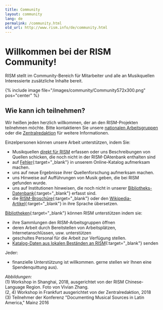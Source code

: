 ```yaml
---
title: Community
layout: community
lang: de
permalink: /community.html
old_url: http://www.rism.info/de/community.html
---
```


# Willkommen bei der RISM Community! 

RISM stellt im Community-Bereich für Mitarbeiter und alle an Musikquellen Interessierte zusätzliche Inhalte bereit. 

{% include image file="/images/community/Community572x300.png" pos="center" %}

## Wie kann ich teilnehmen?

Wir heißen jeden herzlich willkommen, der an den RISM-Projekten teilnehmen möchte. Bitte kontaktieren Sie unsere [nationalen Arbeitsgruppen](/working-groups.html) oder die [Zentralredaktion](/editorial-center.html) für weitere Informationen.

Einzelpersonen können unsere Arbeit unterstützen, indem Sie:

* Musikquellen [direkt für RISM](/community/muscat.html) erfassen oder uns Beschreibungen von Quellen schicken, die noch nicht in der RISM-DAtenbank enthalten sind
* auf [Fehler](/service/feedback.html){:target="_blank"} in unserem Online-Katalog aufmerksam machen.
* uns auf neue Ergebnisse ihrer Quellenforschung aufmerksam machen.
* uns Hinweise auf Aufführungen von Musik geben, die bei RISM gefunden wurde.
* uns auf Institutionen hinweisen, die noch nicht in unserer [Bibliotheks-Datenbank](/community/sigla.html){:target="_blank"} erfasst sind.
* die [RISM-Broschüre](/publications/brochures.html){:target="_blank"} oder den [Wikipedia-Artikel](https://de.wikipedia.org/wiki/R%C3%A9pertoire_International_des_Sources_Musicales){:target="_blank"} in ihre Sprache übersetzen.

[Bibliotheken](/organization/rism-for-libraries.html){:target="_blank"} können RISM unterstützen indem sie:

* ihre Sammlungen den RISM-Arbeitsgruppen öffnen
* deren Arbeit durch Bereitstellen von Arbeitsplätzen, Internetanschlüssen, usw. unterstützen
* geschultes Personal für die Arbeit zur Verfügung stellen.
* [Katalog-Daten aus lokalen Beständen an RISM](/community/data-services.html){:target="_blank"} senden

Jeder:

* finanzielle Unterstützung ist willkommen. gerne stellen wir Ihnen eine Spendenquittung aus).

_Abbildungen:_  
(1) Workshop in Shanghai, 2018, ausgerichtet von der RISM Chinese-Language Region. Foto von Vivian Zhang.  
(2, 4) Workshop in Frankfurt ausgerichtet von der Zentralredaktion, 2018  
(3) Teilnehmer der Konferenz "Documenting Musical Sources in Latin America," Mainz 2016  
